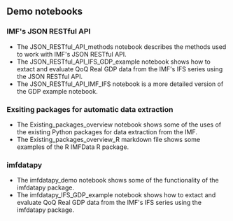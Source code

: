 ## Demo notebooks

### IMF's JSON RESTful API 

* The JSON_RESTful_API_methods notebook describes the methods used to work with IMF's JSON RESTful API. 
* The JSON_RESTful_API_IFS_GDP_example notebook shows how to extact and evaluate QoQ Real GDP data from the IMF's IFS series using the JSON RESTful API.
* The JSON_RESTful_API_IMF_IFS notebook is a more detailed version of the GDP example notebook.


### Exsiting packages for automatic data extraction 
* The Existing_packages_overview notebook shows some of the uses of the existing Python packages for data extraction from the IMF. 
* The Existing_packages_overview_R markdown file shows some examples of the R IMFData R package.

### imfdatapy
* The imfdatapy_demo notebook shows some of the functionality of the imfdatapy package.
* The imfdatapy_IFS_GDP_example notebook shows how to extact and evaluate QoQ Real GDP data from the IMF's IFS series using the imfdatapy package. 




